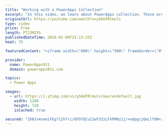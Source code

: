```yaml
---
title: "Working with a PowerApps Collection"
excerpt: "In this video, we learn about PowerApps collection. These are a special type of variable that allows you to collect a table worth of information as a variable. You can use it for things like creating a shopping cart.   Functions used:  * Collect * ClearCollect * Patch * Remove * ThisItem * Gallery  Video"
originalUrl: https://youtube.com/watch?v=yS6mTRlmuls
type: video
price: Free
length: PT23M23S
publishedDateTime: 2018-02-09T22:13:25Z
heat: 75

featuredContent: "<iframe width=\"800\" height=\"500\" frameborder=\"0\" src=\"https://www.youtube.com/embed/yS6mTRlmuls\" allow=\"accelerometer; autoplay; encrypted-media; gyroscope; picture-in-picture\" allowfullscreen></iframe>"

provider:
  name: PowerApps911
  domain: powerapps911.com

topics:
  - Power Apps

images:
  - url: https://i.ytimg.com/vi/yS6mTRlmuls/maxresdefault.jpg
    width: 1280
    height: 720
    isCached: true

secured: "1hNJx4smeiFEg712hTri/OTO7QCu12wY3ZzLFXPMHz2j/+edpgcjQeLlfON+znfZcdOA0SrDUd8ivadnVtK1gJlZ2nJNhKogYDHpS8Z9wlPU0UyPfGdeQnaNXQE6VFqKmD5F4dWcaYYnC4IVR5SwMOBsVNzi2DGOMVdRrWmTiw1EZyuzOHlgNZfXHVfHQY9r4VEMYW/i6rnJ3pCTa3udXoidz0RaA+rqwbj6lDRjOsjP1CxIA1123XMnzr6W352ThP+e+mijnyifv81PUc5yO0VBQzX14ePx+tClvZjGjVytuMQEC7+cZzXyixi4Ypmo8GImT60CTts7mC6BKbxhQtWvrIwMqkLOVlk1Jf1H+HogY4zQgdDQmz7vnOdM49ORkAL8WzwjtfdYfYRLbtYnRQUgGJZ6yW/cBI7eJskbowTeTlkirBZop3AJMJF4hI6t;ip5xVpXX59DKXQWI7/bGKw=="
---
```


